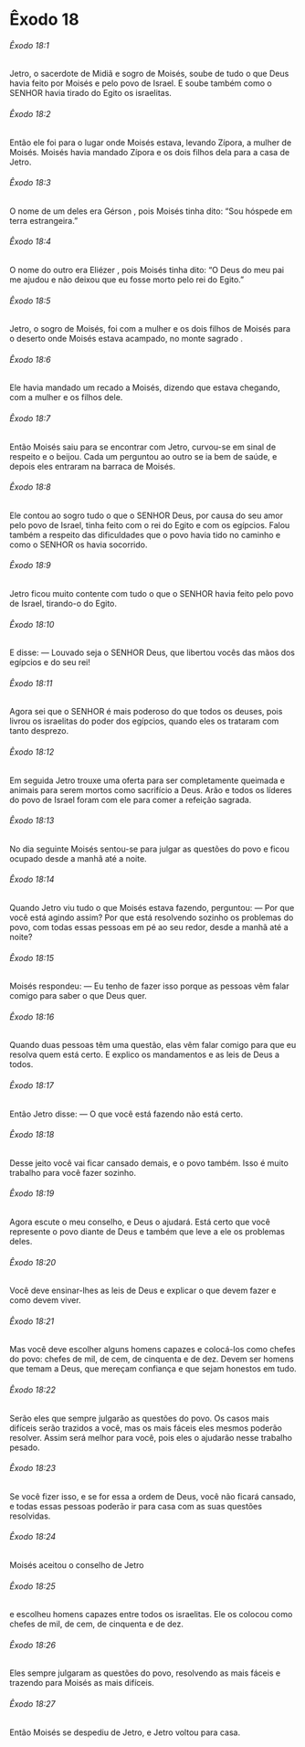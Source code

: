 # Êxodo 18

###### Êxodo 18:1

Jetro, o sacerdote de Midiã e sogro de Moisés, soube de tudo o que Deus havia feito por Moisés e pelo povo de Israel. E soube também como o SENHOR havia tirado do Egito os israelitas.

###### Êxodo 18:2

Então ele foi para o lugar onde Moisés estava, levando Zípora, a mulher de Moisés. Moisés havia mandado Zípora e os dois filhos dela para a casa de Jetro.

###### Êxodo 18:3

O nome de um deles era Gérson , pois Moisés tinha dito: “Sou hóspede em terra estrangeira.”

###### Êxodo 18:4

O nome do outro era Eliézer , pois Moisés tinha dito: “O Deus do meu pai me ajudou e não deixou que eu fosse morto pelo rei do Egito.”

###### Êxodo 18:5

Jetro, o sogro de Moisés, foi com a mulher e os dois filhos de Moisés para o deserto onde Moisés estava acampado, no monte sagrado .

###### Êxodo 18:6

Ele havia mandado um recado a Moisés, dizendo que estava chegando, com a mulher e os filhos dele.

###### Êxodo 18:7

Então Moisés saiu para se encontrar com Jetro, curvou-se em sinal de respeito e o beijou. Cada um perguntou ao outro se ia bem de saúde, e depois eles entraram na barraca de Moisés.

###### Êxodo 18:8

Ele contou ao sogro tudo o que o SENHOR Deus, por causa do seu amor pelo povo de Israel, tinha feito com o rei do Egito e com os egípcios. Falou também a respeito das dificuldades que o povo havia tido no caminho e como o SENHOR os havia socorrido.

###### Êxodo 18:9

Jetro ficou muito contente com tudo o que o SENHOR havia feito pelo povo de Israel, tirando-o do Egito.

###### Êxodo 18:10

E disse: — Louvado seja o SENHOR Deus, que libertou vocês das mãos dos egípcios e do seu rei!

###### Êxodo 18:11

Agora sei que o SENHOR é mais poderoso do que todos os deuses, pois livrou os israelitas do poder dos egípcios, quando eles os trataram com tanto desprezo.

###### Êxodo 18:12

Em seguida Jetro trouxe uma oferta para ser completamente queimada e animais para serem mortos como sacrifício a Deus. Arão e todos os líderes do povo de Israel foram com ele para comer a refeição sagrada.

###### Êxodo 18:13

No dia seguinte Moisés sentou-se para julgar as questões do povo e ficou ocupado desde a manhã até a noite.

###### Êxodo 18:14

Quando Jetro viu tudo o que Moisés estava fazendo, perguntou: — Por que você está agindo assim? Por que está resolvendo sozinho os problemas do povo, com todas essas pessoas em pé ao seu redor, desde a manhã até a noite?

###### Êxodo 18:15

Moisés respondeu: — Eu tenho de fazer isso porque as pessoas vêm falar comigo para saber o que Deus quer.

###### Êxodo 18:16

Quando duas pessoas têm uma questão, elas vêm falar comigo para que eu resolva quem está certo. E explico os mandamentos e as leis de Deus a todos.

###### Êxodo 18:17

Então Jetro disse: — O que você está fazendo não está certo.

###### Êxodo 18:18

Desse jeito você vai ficar cansado demais, e o povo também. Isso é muito trabalho para você fazer sozinho.

###### Êxodo 18:19

Agora escute o meu conselho, e Deus o ajudará. Está certo que você represente o povo diante de Deus e também que leve a ele os problemas deles.

###### Êxodo 18:20

Você deve ensinar-lhes as leis de Deus e explicar o que devem fazer e como devem viver.

###### Êxodo 18:21

Mas você deve escolher alguns homens capazes e colocá-los como chefes do povo: chefes de mil, de cem, de cinquenta e de dez. Devem ser homens que temam a Deus, que mereçam confiança e que sejam honestos em tudo.

###### Êxodo 18:22

Serão eles que sempre julgarão as questões do povo. Os casos mais difíceis serão trazidos a você, mas os mais fáceis eles mesmos poderão resolver. Assim será melhor para você, pois eles o ajudarão nesse trabalho pesado.

###### Êxodo 18:23

Se você fizer isso, e se for essa a ordem de Deus, você não ficará cansado, e todas essas pessoas poderão ir para casa com as suas questões resolvidas.

###### Êxodo 18:24

Moisés aceitou o conselho de Jetro

###### Êxodo 18:25

e escolheu homens capazes entre todos os israelitas. Ele os colocou como chefes de mil, de cem, de cinquenta e de dez.

###### Êxodo 18:26

Eles sempre julgaram as questões do povo, resolvendo as mais fáceis e trazendo para Moisés as mais difíceis.

###### Êxodo 18:27

Então Moisés se despediu de Jetro, e Jetro voltou para casa.

